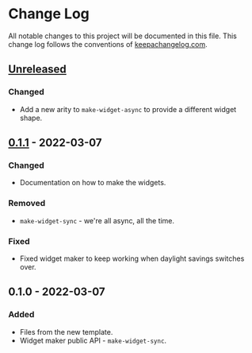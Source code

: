# Change Log
All notable changes to this project will be documented in this file. This change log follows the conventions of [keepachangelog.com](http://keepachangelog.com/).

## [Unreleased]
### Changed
- Add a new arity to `make-widget-async` to provide a different widget shape.

## [0.1.1] - 2022-03-07
### Changed
- Documentation on how to make the widgets.

### Removed
- `make-widget-sync` - we're all async, all the time.

### Fixed
- Fixed widget maker to keep working when daylight savings switches over.

## 0.1.0 - 2022-03-07
### Added
- Files from the new template.
- Widget maker public API - `make-widget-sync`.

[Unreleased]: https://github.com/your-name/babylonian/compare/0.1.1...HEAD
[0.1.1]: https://github.com/your-name/babylonian/compare/0.1.0...0.1.1

